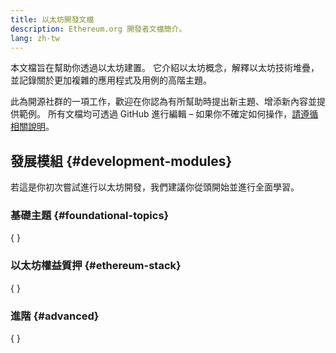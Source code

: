 ```yaml
---
title: 以太坊開發文檔
description: Ethereum.org 開發者文檔簡介。
lang: zh-tw
---
```


本文檔旨在幫助你透過以太坊建置。 它介紹以太坊概念，解釋以太坊技術堆疊，並記錄關於更加複雜的應用程式及用例的高階主題。

此為開源社群的一項工作，歡迎在你認為有所幫助時提出新主題、增添新內容並提供範例。 所有文檔均可透過 GitHub 進行編輯 – 如果你不確定如何操作，[請遵循相關說明](https://github.com/ethereum/ethereum-org-website/blob/dev/docs/editing-markdown.md)。

## 發展模組 \{#development-modules}

若這是你初次嘗試進行以太坊開發，我們建議你從頭開始並進行全面學習。

### 基礎主題 \{#foundational-topics}

{
	<DeveloperDocsLinks headerId="foundational-topics" />
}

### 以太坊權益質押 \{#ethereum-stack}

{
	<DeveloperDocsLinks headerId="ethereum-stack" />
}

### 進階 \{#advanced}

{
	<DeveloperDocsLinks headerId="advanced" />
}

